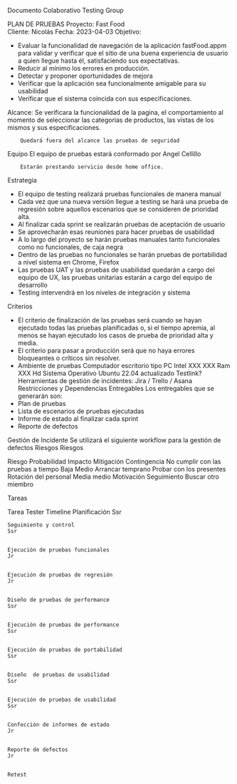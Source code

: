 ﻿Documento Colaborativo
Testing Group


PLAN DE PRUEBAS
Proyecto:
        Fast Food        
Cliente:
        Nicolás
Fecha:
        2023-04-03
Objetivo:

* Evaluar la funcionalidad de navegación de la aplicación fastFood.appm para validar y verificar que el sitio de una buena experiencia de usuario a quien llegue hasta él, satisfaciendo sus expectativas. 
* Reducir al mínimo los errores en producción.
* Detectar y proponer oportunidades de mejora
* Verificar que la aplicación sea funcionalmente amigable para su usabilidad
* Verificar que el sistema coincida con sus especificaciones.


Alcance:
        Se verificara la funcionalidad de la pagina, el comportamiento al momento de seleccionar las categorias de productos, las vistas de los mismos y sus especificaciones.


        Quedará fuera del alcance las pruebas de seguridad


Equipo
        El equipo de pruebas estará conformado por Angel Cellillo


        Estarán prestando servicio desde home office.




Estrategia


* El equipo de testing realizará pruebas funcionales de manera manual
* Cada vez que una nueva versión llegue a testing se hará una prueba de regresión sobre aquellos escenarios que se consideren de prioridad alta. 
* Al finalizar cada sprint se realizarán pruebas de aceptación de usuario
* Se aprovecharán esas reuniones para hacer pruebas de usabilidad
* A lo largo del proyecto se harán pruebas manuales tanto funcionales como no funcionales, de caja negra
* Dentro de las pruebas no funcionales se harán pruebas de portabilidad a nivel sistema en Chrome, Firefox
* Las pruebas UAT y las pruebas de usabilidad quedarán a cargo del equipo de UX, las pruebas unitarias estarán a cargo del equipo de desarrollo
* Testing intervendrá en los niveles de integración y sistema


Criterios


* El criterio de finalización de las pruebas será cuando se hayan ejecutado todas las pruebas planificadas o, si el tiempo apremia, al menos se hayan ejecutado los casos de prueba de prioridad alta y media. 
* El criterio para pasar a producción será que no haya errores bloqueantes o críticos sin resolver.
* Ambiente de pruebas
Computador escritorio tipo PC
        Intel XXX
        XXX Ram
        XXX Hd
Sistema Operativo
        Ubuntu 22.04 actualizado
        Testlink?
Herramientas de gestión de incidentes: Jira / Trello / Asana 
Restricciones y Dependencias
Entregables
Los entregables que se generarán son: 
* Plan de pruebas
* Lista de escenarios de pruebas ejecutadas 
* Informe de estado al finalizar cada sprint
* Reporte de defectos


Gestión de Incidente
Se utilizará el siguiente workflow para la gestión de defectos 
Riesgos
Riesgos




Riesgo
	Probabilidad
	Impacto
	Mitigación
	Contingencia
	No cumplir con las pruebas a tiempo
	Baja
	Medio
	Arrancar temprano
	Probar con los presentes
	Rotación del personal
	Media
	medio
	Motivación
Seguimiento
	Buscar otro miembro
	

Tareas


Tarea
	Tester
	Timeline
	Planificación
	Ssr
	

	Seguimiento y control
	Ssr
	

	Ejecución de pruebas funcionales
	Jr
	

	Ejecución de pruebas de regresión
	Jr
	

	Diseño de pruebas de performance
	Ssr
	

	Ejecución de pruebas de performance
	Ssr
	

	Ejecución de pruebas de portabilidad
	Ssr
	

	Diseño  de pruebas de usabilidad
	Ssr
	

	Ejecución de pruebas de usabilidad
	Ssr
	

	Confección de informes de estado
	Jr
	

	Reporte de defectos
	Jr
	

	Retest
